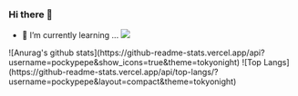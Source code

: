 ### Hi there 👋

- 🌱 I’m currently learning ...
  <img src="https://img.shields.io/badge/_-Java-red" />
<div align="cneter">
  ![Anurag's github stats](https://github-readme-stats.vercel.app/api?username=pockypepe&show_icons=true&theme=tokyonight)
  ![Top Langs](https://github-readme-stats.vercel.app/api/top-langs/?username=pockypepe&layout=compact&theme=tokyonight)
</div>

<!--
**pockypepe/pockypepe** is a ✨ _special_ ✨ repository because its `README.md` (this file) appears on your GitHub profile.

Here are some ideas to get you started:

- 🔭 I’m currently working on ...
- 🌱 I’m currently learning ...
  java in SSAFY 9th
- 👯 I’m looking to collaborate on ...
- 🤔 I’m looking for help with ...
- 💬 Ask me about ...
- 📫 How to reach me: ...
- 😄 Pronouns: ...
- ⚡ Fun fact: ...
-->
